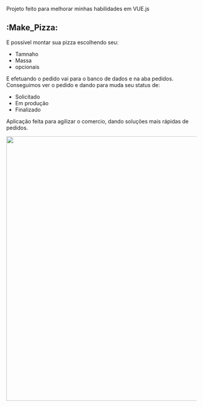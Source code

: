 Projeto feito para melhorar minhas habilidades em VUE.js 
## :Make_Pizza:

E possível montar sua pizza escolhendo seu:
- Tamnaho
- Massa
- opcionais

E efetuando o pedido vai para o banco de dados e na aba pedidos. Conseguimos ver o pedido e dando para muda seu status de:

- Solicitado
- Em produção
- Finalizado

Aplicação feita para agilizar o comercio, dando soluções mais rápidas de pedidos.

<div align="center">
  <img src="https://user-images.githubusercontent.com/109709293/191350464-1a6c2853-a723-4897-b957-c25f405f4b62.gif" width="700px">
</div>
